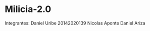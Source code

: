 # Milicia-2.0
Integrantes: Daniel Uribe 20142020139
              Nicolas Aponte
              Daniel Ariza
